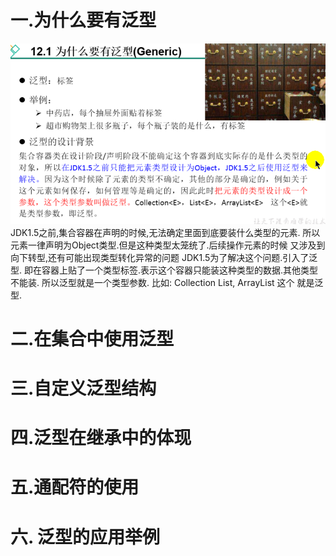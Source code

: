 # 一.为什么要有泛型
![img.png](img.png)
JDK1.5之前,集合容器在声明的时候,无法确定里面到底要装什么类型的元素. 所以元素一律声明为Object类型.但是这种类型太笼统了.后续操作元素的时候
又涉及到向下转型,还有可能出现类型转化异常的问题
JDK1.5为了解决这个问题.引入了泛型. 即在容器上贴了一个类型标签.表示这个容器只能装这种类型的数据.其他类型不能装.
所以泛型就是一个类型参数. 比如: Collection<E> List<E>, ArrayList<E> 这个<E> 就是泛型.
# 二.在集合中使用泛型
# 三.自定义泛型结构
# 四.泛型在继承中的体现
# 五.通配符的使用
# 六. 泛型的应用举例